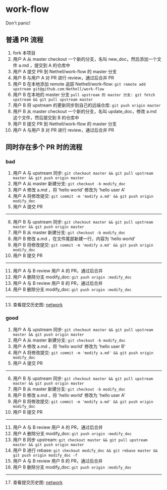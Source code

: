 # work-flow

Don't panic!

## 普通 PR 流程

1. fork 本项目
2. 用户 A 从 master checkout 一个新的分支，名叫 new\_doc，然后添加一个文件 a.md ，提交到 A 的仓库中
3. 用户 A 提交 PR 到 Nethell/work-flow 的 master 分支
4. 用户 B 与用户 A 对 PR 进行 review，通过后合并 PR
5. 用户 B 在本地添加 remote 追踪 Nethell/work-flow: `git remote add upstream git@github.com:Nethell/work-flow`
6. 用户 B 在本地的 master 分支 `pull upstream 的 master 分支: git fetch upstream && git pull upstream master`
7. 用户 B 将 upstream 的更新同步到自己的远端仓库: `git push origin master`
8. 用户 B 从 master checkout 一个新的分支，名叫 update\_doc，修改 a.md 这个文件，然后提交到 B 的仓库中
9. 用户 B 提交 PR 到 Nethell/work-flow 的 master 分支
10. 用户 A 与用户 B 对 PR 进行 review，通过后合并 PR

## 同时存在多个 PR 时的流程

### bad 

1. 用户 A 与 upstream 同步: `git checkout master && git pull upstream master && git push origin master`
2. 用户 A 从 master 新建分支: `git checkout -b modify_doc`
3. 用户 A 修改 a.md ，将 ‘hello world' 修改为 'hello user A'
4. 用户 A 将修改提交: `git commit -m 'modify a.md' && git push origin modify_doc`
5. 用户 A 提交 PR

-----

6. 用户 B 与 upstream 同步: `git checkout master && git pull upstream master && git push origin master`
7. 用户 B 从 master 新建分支: `git checkout -b modify_doc`
8. 用户 B 修改 a.md ，在文件尾部新建一行，内容为 'hello world'
9. 用户 B 将修改提交: `git commit -m 'modify a.md' && git push origin modify_doc`
10. 用户 B 提交 PR

-----

11. 用户 A 与 B review 用户 A 的 PR，通过后合并
12. 用户 A 删除分支 modify\_doc: `git push origin :modify_doc`
12. 用户 A 与 B review 用户 B 的 PR，通过后合并
13. 用户 B 删除分支 modify\_doc: `git push origin :modify_doc`

-----

13. 查看提交历史图: [network](https://github.com/Nethell/work-flow/network)

### good

1. 用户 A 与 upstream 同步: `git checkout master && git pull upstream master && git push origin master`
2. 用户 A 从 master 新建分支: `git checkout -b modify_doc`
3. 用户 A 修改 a.md ，将 ‘hello world' 修改为 'hello user B'
4. 用户 A 将修改提交: `git commit -m 'modify a.md' && git push origin modify_doc`
5. 用户 A 提交 PR

-----

6. 用户 B 与 upstream 同步: `git checkout master && git pull upstream master && git push origin master`
7. 用户 B 从 master 新建分支: `git checkout -b modify_doc`
8. 用户 B 修改 a.md ，将 'hello world' 修改为 'hello user A'
9. 用户 B 将修改提交: `git commit -m 'modify a.md' && git push origin modify_doc`
10. 用户 B 提交 PR

-----

11. 用户 A 与 B review 用户 A 的 PR，通过后合并
12. 用户 A 删除分支 modify\_doc: `git push origin :modify_doc`
13. 用户 B 同步 upstream: `git checkout master && git pull upstream master && git push origin master`
14. 用户 B 进行 rebase: `git checkout modify_doc && git rebase master && git push origin modify_doc -f`
15. 用户 A 与 B review 用户 B 的 PR，通过后合并
16. 用户 B 删除分支 modify\_doc: `git push origin :modify_doc`

-----
17. 查看提交历史图: [network](https://github.com/Nethell/work-flow/network)
